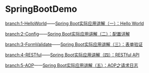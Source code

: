 # SpringBootDemo
[branch:1-HelloWorld](https://github.com/ZYRzyr/SpringBootDemo/tree/1-HelloWorld)——[Spring Boot实际应用讲解（一）：Hello World](http://www.jianshu.com/p/60f7e025c680)

[branch:2-Config](https://github.com/ZYRzyr/SpringBootDemo/tree/2-Config)——[Spring Boot实际应用讲解（二）：配置详解](http://www.jianshu.com/p/d4c7f33c9b37)

[branch:3-FormValidate](https://github.com/ZYRzyr/SpringBootDemo/tree/3-FormValidate)——[Spring Boot实际应用讲解（三）：表单验证](http://www.jianshu.com/p/a2b4e61b5532)

[branch:4-RESTful](https://github.com/ZYRzyr/SpringBootDemo/tree/4-RESTful)——[Spring Boot实际应用讲解（四）：RESTful API](http://www.jianshu.com/p/e907595e9d1d)

[branch:5-AOP](https://github.com/ZYRzyr/SpringBootDemo/tree/5-AOP)——[Spring Boot实际应用讲解（五）：AOP之请求日志
](http://www.jianshu.com/p/93216bf41182)
